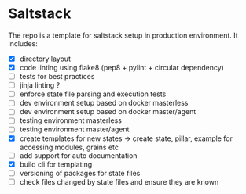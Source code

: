 # Saltstack
The repo is a template for saltstack setup in production environment.
It includes:
- [x] directory layout
- [x] code linting using flake8 (pep8 + pylint + circular dependency)
- [ ] tests for best practices
- [ ] jinja linting ?
- [ ] enforce state file parsing and execution tests
- [ ] dev environment setup based on docker masterless
- [ ] dev environment setup based on docker master/agent
- [ ] testing environment masterless
- [ ] testing environment master/agent
- [x] create templates for new states -> create state, pillar, example for accessing modules, grains etc
- [ ] add support for auto documentation
- [x] build cli for templating
- [ ] versioning of packages for state files
- [ ] check files changed by state files and ensure they are known
